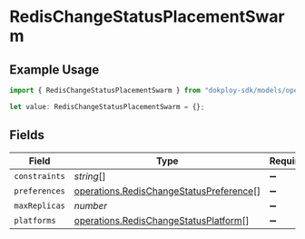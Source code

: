# RedisChangeStatusPlacementSwarm

## Example Usage

```typescript
import { RedisChangeStatusPlacementSwarm } from "dokploy-sdk/models/operations";

let value: RedisChangeStatusPlacementSwarm = {};
```

## Fields

| Field                                                                                              | Type                                                                                               | Required                                                                                           | Description                                                                                        |
| -------------------------------------------------------------------------------------------------- | -------------------------------------------------------------------------------------------------- | -------------------------------------------------------------------------------------------------- | -------------------------------------------------------------------------------------------------- |
| `constraints`                                                                                      | *string*[]                                                                                         | :heavy_minus_sign:                                                                                 | N/A                                                                                                |
| `preferences`                                                                                      | [operations.RedisChangeStatusPreference](../../models/operations/redischangestatuspreference.md)[] | :heavy_minus_sign:                                                                                 | N/A                                                                                                |
| `maxReplicas`                                                                                      | *number*                                                                                           | :heavy_minus_sign:                                                                                 | N/A                                                                                                |
| `platforms`                                                                                        | [operations.RedisChangeStatusPlatform](../../models/operations/redischangestatusplatform.md)[]     | :heavy_minus_sign:                                                                                 | N/A                                                                                                |